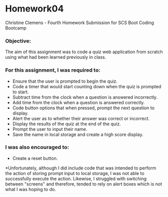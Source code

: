 # Homework04
Christine Clemens - Fourth Homework Submission for SCS Boot Coding Bootcamp

### Objective:
   The aim of this assignment was to code a quiz web application from scratch using what had been learned previously in class.

### For this assignment, I was required to:
* Ensure that the user is prompted to begin the quiz.
* Code a timer that would start counting down when the quiz is prompted to start.
* Subtract time from the clock when a question is answered incorrectly.
* Add time from the clock when a question is answered correctly.
* Code button options that when pressed, prompt the next question to display.
* Alert the user as to whether their answer was correct or incorrect.
* Display the results of the quiz at the end of the quiz.
* Prompt the user to input their name.
* Save the name in local storage and create a high score display.

### I was also encouraged to:
* Create a reset button.

*Unfortunately, although I did include code that was intended to perform the action of storing prompt input to local storage, I was not able to successfully execute the action. Likewise, I struggled with switching between "screens" and therefore, tended to rely on alert boxes which is not what I was hoping to do. 